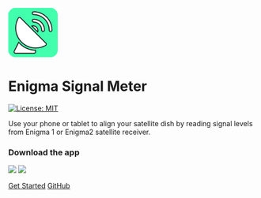 
![](logo.png) 
# Enigma Signal Meter
[![License: MIT](https://img.shields.io/badge/License-MIT-purple.svg)](https://opensource.org/licenses/MIT)

Use your phone or tablet to align your satellite dish by reading signal levels from Enigma 1 or Enigma2 satellite receiver.

### Download the app
[![](https://raw.githubusercontent.com/shaxxx/Signalmeter2/master/docs/appstore.svg?sanitize=true)](https://apps.apple.com/us/app/enigma-signal-meter/id1479557163?l=hr&ls=1)
[![](https://github.com/shaxxx/Signalmeter2/raw/master/docs/play.png)](https://play.google.com/store/apps/details?id=com.krkadoni.app.signalmeter)

[Get Started](gettingstarted.md)
[GitHub](https://github.com/shaxxx/Signalmeter2/)

